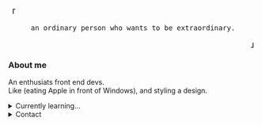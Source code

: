 <p align="left"><strong><samp>「</samp></strong></p><p align="center">
    <samp>
      an ordinary person who wants to be extraordinary.
    </samp>
    <br>
</p><p align="right"><strong><samp>」</samp></strong></p>
<h3>About me</h3>
<p>An enthusiats front end devs.<br> Like
    (eating Apple in front of Windows), and styling a design.</p>
<details>
    <summary>Currently learning...</summary>
    <br>
    <div align="left">
        <a href="https://graphql.org/">
            <img src="https://img.shields.io/badge/-GraphQL-E10098?style=for-the-badge&logo=graphql&logoColor=white" />
        </a>
        <a href="https://reactnative.dev/">
            <img src="https://img.shields.io/badge/react_native-%2320232a.svg?style=for-the-badge&logo=react&logoColor=%2361DAFB" />
        </a>
        <a href="https://dart.dev/">
            <img src="https://img.shields.io/badge/dart-%230175C2.svg?style=for-the-badge&logo=dart&logoColor=white" />
        </a>
        <a href="https://www.cypress.io/">
            <img src="https://img.shields.io/badge/-cypress-%23E5E5E5?style=for-the-badge&logo=cypress&logoColor=058a5e" />
        </a>
    </div>
</details>
<details>
    <summary>Contact</summary>
    <div align="left">
        <br>
        <a href="https://facebook.com/rizukyy27">
            <img src="https://img.shields.io/badge/Facebook-%231877F2.svg?style=for-the-badge&logo=Facebook&logoColor=white" />
        </a>
        <a href="mailto:mrizkyy027@gmail.com">
            <img src="https://img.shields.io/badge/Gmail-D14836?style=for-the-badge&logo=gmail&logoColor=white" />
        </a>
    </div>
</details>
